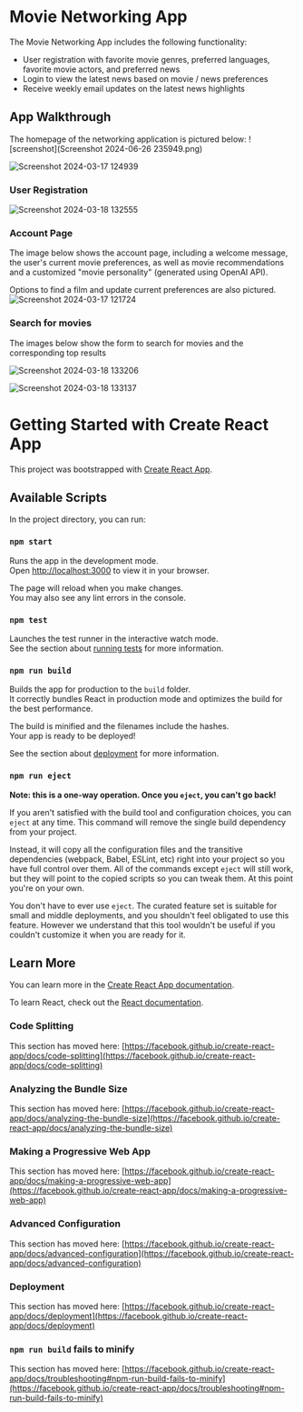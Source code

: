 # Movie Networking App

The Movie Networking App includes the following functionality: 
* User registration with favorite movie genres, preferred languages, favorite movie actors, and preferred news
* Login to view the latest news based on movie / news preferences
* Receive weekly email updates on the latest news highlights

## App Walkthrough

The homepage of the networking application is pictured below:
![screenshot](Screenshot 2024-06-26 235949.png)


![Screenshot 2024-03-17 124939](https://github.com/rrishi-r/Movie-Network-App/assets/122123501/91f11630-aa43-41e5-a341-47e641e84ff1)

### User Registration

![Screenshot 2024-03-18 132555](https://github.com/rrishi-r/Movie-Network-App/assets/122123501/bb523c17-a5ba-4943-bd3b-df9b2fddba10)

### Account Page

The image below shows the account page, including a welcome message, the user's current movie preferences, as well as movie recommendations and a customized "movie personality" (generated using OpenAI API).

Options to find a film and update current preferences are also pictured.
![Screenshot 2024-03-17 121724](https://github.com/rrishi-r/Movie-Network-App/assets/122123501/8baf6caa-05b8-4c13-97dc-6ab5127fb61f)

### Search for movies

The images below show the form to search for movies and the corresponding top results


![Screenshot 2024-03-18 133206](https://github.com/rrishi-r/Movie-Network-App/assets/122123501/38db039e-61c6-40d5-bd22-dcf482116bb0)  


![Screenshot 2024-03-18 133137](https://github.com/rrishi-r/Movie-Network-App/assets/122123501/81ad72ca-c82f-4977-a725-1d0118a4d6df)


# Getting Started with Create React App

This project was bootstrapped with [Create React App](https://github.com/facebook/create-react-app).

## Available Scripts

In the project directory, you can run:

### `npm start`

Runs the app in the development mode.\
Open [http://localhost:3000](http://localhost:3000) to view it in your browser.

The page will reload when you make changes.\
You may also see any lint errors in the console.

### `npm test`

Launches the test runner in the interactive watch mode.\
See the section about [running tests](https://facebook.github.io/create-react-app/docs/running-tests) for more information.

### `npm run build`

Builds the app for production to the `build` folder.\
It correctly bundles React in production mode and optimizes the build for the best performance.

The build is minified and the filenames include the hashes.\
Your app is ready to be deployed!

See the section about [deployment](https://facebook.github.io/create-react-app/docs/deployment) for more information.

### `npm run eject`

**Note: this is a one-way operation. Once you `eject`, you can't go back!**

If you aren't satisfied with the build tool and configuration choices, you can `eject` at any time. This command will remove the single build dependency from your project.

Instead, it will copy all the configuration files and the transitive dependencies (webpack, Babel, ESLint, etc) right into your project so you have full control over them. All of the commands except `eject` will still work, but they will point to the copied scripts so you can tweak them. At this point you're on your own.

You don't have to ever use `eject`. The curated feature set is suitable for small and middle deployments, and you shouldn't feel obligated to use this feature. However we understand that this tool wouldn't be useful if you couldn't customize it when you are ready for it.

## Learn More

You can learn more in the [Create React App documentation](https://facebook.github.io/create-react-app/docs/getting-started).

To learn React, check out the [React documentation](https://reactjs.org/).

### Code Splitting

This section has moved here: [https://facebook.github.io/create-react-app/docs/code-splitting](https://facebook.github.io/create-react-app/docs/code-splitting)

### Analyzing the Bundle Size

This section has moved here: [https://facebook.github.io/create-react-app/docs/analyzing-the-bundle-size](https://facebook.github.io/create-react-app/docs/analyzing-the-bundle-size)

### Making a Progressive Web App

This section has moved here: [https://facebook.github.io/create-react-app/docs/making-a-progressive-web-app](https://facebook.github.io/create-react-app/docs/making-a-progressive-web-app)

### Advanced Configuration

This section has moved here: [https://facebook.github.io/create-react-app/docs/advanced-configuration](https://facebook.github.io/create-react-app/docs/advanced-configuration)

### Deployment

This section has moved here: [https://facebook.github.io/create-react-app/docs/deployment](https://facebook.github.io/create-react-app/docs/deployment)

### `npm run build` fails to minify

This section has moved here: [https://facebook.github.io/create-react-app/docs/troubleshooting#npm-run-build-fails-to-minify](https://facebook.github.io/create-react-app/docs/troubleshooting#npm-run-build-fails-to-minify)


